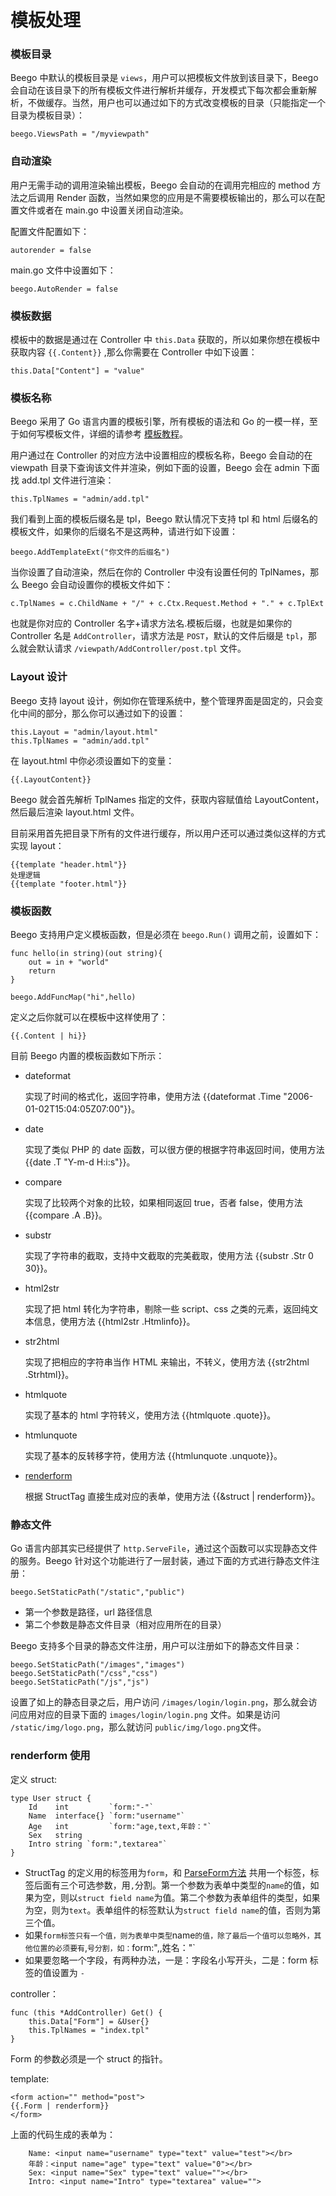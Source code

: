 # 模板处理

### 模板目录

Beego 中默认的模板目录是 `views`，用户可以把模板文件放到该目录下，Beego 会自动在该目录下的所有模板文件进行解析并缓存，开发模式下每次都会重新解析，不做缓存。当然，用户也可以通过如下的方式改变模板的目录（只能指定一个目录为模板目录）：

	beego.ViewsPath = "/myviewpath"

### 自动渲染

用户无需手动的调用渲染输出模板，Beego 会自动的在调用完相应的 method 方法之后调用 Render 函数，当然如果您的应用是不需要模板输出的，那么可以在配置文件或者在 main.go 中设置关闭自动渲染。

配置文件配置如下：

	autorender = false

main.go 文件中设置如下：

	beego.AutoRender = false

### 模板数据

模板中的数据是通过在 Controller 中 `this.Data` 获取的，所以如果你想在模板中获取内容 `{{.Content}}` ,那么你需要在 Controller 中如下设置：

	this.Data["Content"] = "value"

### 模板名称

Beego 采用了 Go 语言内置的模板引擎，所有模板的语法和 Go 的一模一样，至于如何写模板文件，详细的请参考 [模板教程](https://github.com/astaxie/build-web-application-with-golang/blob/master/ebook/07.4.md)。

用户通过在 Controller 的对应方法中设置相应的模板名称，Beego 会自动的在 viewpath 目录下查询该文件并渲染，例如下面的设置，Beego 会在 admin 下面找 add.tpl 文件进行渲染：

	this.TplNames = "admin/add.tpl"

我们看到上面的模板后缀名是 tpl，Beego 默认情况下支持 tpl 和 html 后缀名的模板文件，如果你的后缀名不是这两种，请进行如下设置：

	beego.AddTemplateExt("你文件的后缀名")

当你设置了自动渲染，然后在你的 Controller 中没有设置任何的 TplNames，那么 Beego 会自动设置你的模板文件如下：

	c.TplNames = c.ChildName + "/" + c.Ctx.Request.Method + "." + c.TplExt

也就是你对应的 Controller 名字+请求方法名.模板后缀，也就是如果你的 Controller 名是 `AddController`，请求方法是 `POST`，默认的文件后缀是 `tpl`，那么就会默认请求 `/viewpath/AddController/post.tpl` 文件。

### Layout 设计

Beego 支持 layout 设计，例如你在管理系统中，整个管理界面是固定的，只会变化中间的部分，那么你可以通过如下的设置：

	this.Layout = "admin/layout.html"
	this.TplNames = "admin/add.tpl" 

在 layout.html 中你必须设置如下的变量：

	{{.LayoutContent}}
 
Beego 就会首先解析 TplNames 指定的文件，获取内容赋值给 LayoutContent，然后最后渲染 layout.html 文件。

目前采用首先把目录下所有的文件进行缓存，所以用户还可以通过类似这样的方式实现 layout：

	{{template "header.html"}}
	处理逻辑
	{{template "footer.html"}}

### 模板函数

Beego 支持用户定义模板函数，但是必须在 `beego.Run()` 调用之前，设置如下：

	func hello(in string)(out string){
		out = in + "world"
		return
	}
	
	beego.AddFuncMap("hi",hello)

定义之后你就可以在模板中这样使用了：

	{{.Content | hi}}

目前 Beego 内置的模板函数如下所示：

* dateformat

	实现了时间的格式化，返回字符串，使用方法 {{dateformat .Time "2006-01-02T15:04:05Z07:00"}}。

* date

	实现了类似 PHP 的 date 函数，可以很方便的根据字符串返回时间，使用方法 {{date .T "Y-m-d H:i:s"}}。

* compare

	实现了比较两个对象的比较，如果相同返回 true，否者 false，使用方法 {{compare .A .B}}。

* substr

	实现了字符串的截取，支持中文截取的完美截取，使用方法 {{substr .Str 0 30}}。

* html2str

	实现了把 html 转化为字符串，剔除一些 script、css 之类的元素，返回纯文本信息，使用方法 {{html2str .Htmlinfo}}。

* str2html

	实现了把相应的字符串当作 HTML 来输出，不转义，使用方法 {{str2html .Strhtml}}。

* htmlquote

	实现了基本的 html 字符转义，使用方法 {{htmlquote .quote}}。

* htmlunquote

	实现了基本的反转移字符，使用方法 {{htmlunquote .unquote}}。

* [ renderform](#renderform-使用)

	根据 StructTag 直接生成对应的表单，使用方法 {{&struct | renderform}}。

### 静态文件

Go 语言内部其实已经提供了 `http.ServeFile`，通过这个函数可以实现静态文件的服务。Beego 针对这个功能进行了一层封装，通过下面的方式进行静态文件注册：

	beego.SetStaticPath("/static","public")

- 第一个参数是路径，url 路径信息
- 第二个参数是静态文件目录（相对应用所在的目录）

Beego 支持多个目录的静态文件注册，用户可以注册如下的静态文件目录：

	beego.SetStaticPath("/images","images")
	beego.SetStaticPath("/css","css")
	beego.SetStaticPath("/js","js")

设置了如上的静态目录之后，用户访问 `/images/login/login.png`，那么就会访问应用对应的目录下面的 `images/login/login.png` 文件。如果是访问 `/static/img/logo.png`，那么就访问 `public/img/logo.png`文件。

### renderform 使用

定义 struct:

	type User struct {
		Id    int         `form:"-"`
		Name  interface{} `form:"username"`
		Age   int         `form:"age,text,年龄："`
		Sex   string
		Intro string `form:",textarea"`
	}

* StructTag 的定义用的标签用为`form`，和 [ParseForm方法](Controllers_Parameters.md#直接解析到-struct) 共用一个标签，标签后面有三个可选参数，用`,`分割。第一个参数为表单中类型的`name`的值，如果为空，则以`struct field name`为值。第二个参数为表单组件的类型，如果为空，则为`text`。表单组件的标签默认为`struct field name`的值，否则为第三个值。
* 如果`form标签只有一个值，则为表单中类型`name`的值，除了最后一个值可以忽略外，其他位置的必须要有`,`号分割，如：`form:",,姓名："`
* 如果要忽略一个字段，有两种办法，一是：字段名小写开头，二是：form 标签的值设置为 `-`

controller：

	func (this *AddController) Get() {
	    this.Data["Form"] = &User{}
	    this.TplNames = "index.tpl"
	}

Form 的参数必须是一个 struct 的指针。

template:

	<form action="" method="post">
	{{.Form | renderform}}
	</form>

上面的代码生成的表单为：
	
```
	Name: <input name="username" type="text" value="test"></br>
	年龄：<input name="age" type="text" value="0"></br>
	Sex: <input name="Sex" type="text" value=""></br>
	Intro: <input name="Intro" type="textarea" value="">
```
